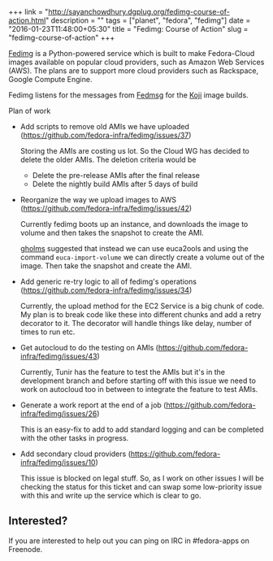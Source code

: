 +++
link = "http://sayanchowdhury.dgplug.org/fedimg-course-of-action.html"
description = ""
tags = ["planet", "fedora", "fedimg"]
date = "2016-01-23T11:48:00+05:30"
title = "Fedimg: Course of Action"
slug = "fedimg-course-of-action"
+++

[Fedimg](https://github.com/fedora-infra/fedimg) is a Python-powered service which is built to make Fedora-Cloud images
available on popular cloud providers, such as Amazon Web Services (AWS). The
plans are to support more cloud providers such as Rackspace, Google Compute
Engine.

Fedimg listens for the messages from [Fedmsg](http://www.fedmsg.com/en/latest/)
for the [Koji](http://koji.fedoraproject.org/koji/) image builds.

Plan of work

* Add scripts to remove old AMIs we have uploaded
  (https://github.com/fedora-infra/fedimg/issues/37)

  Storing the AMIs are costing us lot. So the Cloud WG has decided to delete
  the older AMIs. The deletion criteria would be
  - Delete the pre-release AMIs after the final release
  - Delete the nightly build AMIs after 5 days of build


* Reorganize the way we upload images to AWS
  (https://github.com/fedora-infra/fedimg/issues/42)

  Currently fedimg boots up an instance, and downloads the image to volume and
  then takes the snapshot to create the AMI.

  [gholms](http://blog.devzero.com/) suggested that instead we can use euca2ools and using the command
  `euca-import-volume` we can directly create a volume out of the image. Then
  take the snapshot and create the AMI.


* Add generic re-try logic to all of fedimg's operations
  (https://github.com/fedora-infra/fedimg/issues/34)

  Currently, the upload method for the EC2 Service is a big chunk of code.
  My plan is to break code like these into different chunks and add a retry
  decorator to it. The decorator will handle things like delay, number of times
  to run etc.


* Get autocloud to do the testing on AMIs
  (https://github.com/fedora-infra/fedimg/issues/43)

  Currently, Tunir has the feature to test the AMIs but it's in the
  development branch and before starting off with this issue we need to work on
  autocloud too in between to integrate the feature to test AMIs.


* Generate a work report at the end of a job
  (https://github.com/fedora-infra/fedimg/issues/26)

  This is an easy-fix to add to add standard logging and can be completed with
  the other tasks in progress.


* Add secondary cloud providers
  (https://github.com/fedora-infra/fedimg/issues/10)

  This issue is blocked on legal stuff. So, as I work on other issues I will be
  checking the status for this ticket and can swap some low-priority issue with
  this and write up the service which is clear to go.


## Interested?

If you are interested to help out you can ping on IRC in #fedora-apps on
Freenode.
